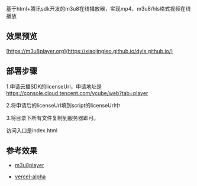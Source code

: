 基于html+腾讯sdk开发的m3u8在线播放器，实现mp4、m3u8/hls格式视频在线播放


## 效果预览

[https://m3u8player.org](https://xiaojingleo.github.io/dyls.github.io/)


## 部署步骤

1.申请云播SDK的licenseUrl，申请地址是 https://console.cloud.tencent.com/vcube/web?tab=player

2.将申请后的licenseUrl填到script的licenseUrl中

3.将目录下所有文件复制到服务器即可。



访问入口是index.html


## 参考效果

- [m3u8player](https://m3u8player-cm4.pages.dev/)

- [vercel-alpha](https://m3u8player-alpha.vercel.app/)
